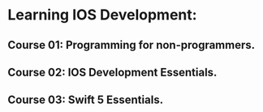 # Learning IOS Development:    

## Course 01: Programming for non-programmers.  
## Course 02: IOS Development Essentials.
## Course 03: Swift 5 Essentials. 
